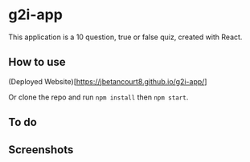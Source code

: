 # g2i-app

This application is a 10 question, true or false quiz, created with React.

## How to use

(Deployed Website)[https://jbetancourt8.github.io/g2i-app/]

Or clone the repo and run `npm install` then `npm start`.

## To do

## Screenshots
